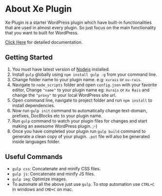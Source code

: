 
About Xe Plugin
=============

Xe Plugin is a starter WordPress plugin which have built-in functionalities that are used in almost every plugin. So just focus on the main functionality that you want to built for WordPress.

[Click Here](http://docs.xecreators.pk/xe-plugin) for detailed documentation.

Getting Started
---------------
1. You must have latest version of [Nodejs](https://nodejs.org/en/) installed.
2. Install `gulp` globally using `npm install gulp -g` from your command line.
3. Change folder name to your plugin name. e.g: `xurais` or `xu-rais`.
4. Navigate to `node_scripts` folder and open `config.json` with your favorite editor, Change `"name"` to your plugin name eg: `Xurais` or `Xu Rais` and change the `"proxy"` to your local WordPress site url.
5. Open command line, navigate to project folder and run `npm install` to install dependencies.
6. Now run `gulp init` command to automatically change text-domain, prefixes, DocBlocks etc to your plugin name.
7. Run `gulp` command to watch your plugin files for changes and start making an awesome WordPress plugin. ;-)
8. Once you have completed your plugin run `gulp build` command to generate a clean copy of your plugin. `.pot` file will also be generated inside languages folder. 

Useful Commands
---------------

* `gulp css`: Concatenate and minify CSS files.
* `gulp js`: Concatenate and minify JS files.
* `gulp img`: Optimize images.
* To automate all the above just use `gulp`. To stop automation use `CTRL+C` in windows and `CMD+C` on mac.
